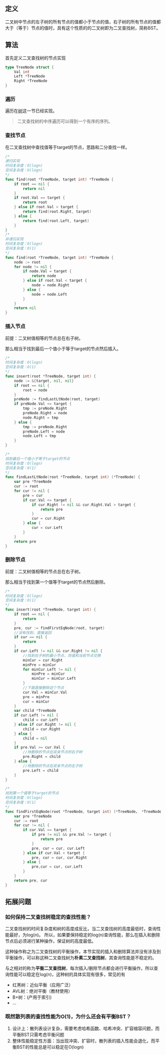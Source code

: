 ## 定义
二叉树中节点的左子树的所有节点的值都小于节点的值，右子树的所有节点的值都大于（等于）节点的值时，具有这个性质的的二叉树即为二叉查找树，简称BST。
## 算法
首先定义二叉查找树的节点实现
```go
type TreeNode struct {
    Val int
    Left *TreeNode
    Right *TreeNode
}
```
### 遍历
遍历在[树](https://juejin.cn/post/7086517958544982029)这一节已经实现。

> 二叉查找树的中序遍历可以得到一个有序的序列。


### 查找节点
在二叉查找树中查找值等于target的节点，思路和二分查找一样。
```go
/*
递归实现
时间复杂度：O(logn)
空间复杂度：O(logn)
*/
func find(root *TreeNode, target int) *TreeNode {
    if root == nil {
        return nil
    }
    if root.Val == target {
        return root
    } else if root.Val < target {
        return find(root.Right, target)
    } else {
        return find(root.Left, target)
    }
}
/*
非递归实现
时间复杂度：O(logn)
空间复杂度：O(1)
*/
func find(root *TreeNode, target int) *TreeNode {
    node := root
    for node != nil {
        if node.Val = target {
            return node
        } else if root.Val < target {
            node = node.Right
        } else {
            node = node.Left
        }
    }
    return nil
}
```
### 插入节点
前提：二叉树值相等的节点总在右子树。

那么相当于找到最后一个值小于等于target的节点然后插入。
```go
/*
时间复杂度：O(logn)
空间复杂度：O(1)
*/
func insert(root *TreeNode, target int) {
    node := &{target, nil, nil}
    if root == nil {
        root = node
    }
    preNode := findLastLtNode(root, target)
    if preNode.Val <= target {
        tmp := preNode.Right
        preNode.Right = node
        node.Right = tmp
    } else {
        tmp := preNode.Right
        preNode.Left = node
        node.Left = tmp
    }
}

/*
找到最后一个值小于等于target的节点
时间复杂度：O(logn)
空间复杂度：O(1)
*/
func findLastLtNode(root *TreeNode, target int) (*TreeNode) {
    var pre *TreeNode
    cur := root
    for cur != nil {
        pre = cur
        if cur.Val <= target {
            if cur.Right != nil && cur.Right.Val > target {
                return pre
            }
            cur = cur.Right
        } else {
            cur = cur.Left
        }
    }
    return pre
}
```


### 删除节点
前提：二叉树值相等的节点总在右子树。

那么相当于找到第一个值等于target的节点然后删除。
```go
/*
时间复杂度：O(logn)
空间复杂度：O(1)
*/
func insert(root *TreeNode, target int) {
    if root == nil {
        return 
    }
    pre, cur := findFirstEqNode(root, target)
    //没有找到，直接返回
    if cur == nil {
        return 
    }
    if cur.Left != nil && cur.Right != nil {
        //找到右子树的最小节点，将值和当前节点交换
        minCur = cur.Right
        minPre = minCur
        for minCur.Left != nil {
            minPre = minCur
            minCur = minCur.Left
        }
        //下面直接删除这个节点
        cur.Val = minCur.Val
        pre = minPre
        cur = minCur
    }
    var child *TreeNode
    if cur.Left != nil {
        child = cur.Left
    } else if cur.Right != nil {
        child = cur.Right
    } else {
        child = nil
    }
    if pre.Val >= cur.Val {
        //待删除的节点在双亲节点的右子树
        pre.Right = child
    } else {
        //待删除的节点在双亲节点的左子树
        pre.Left = child
    }
}

/*
找到第一个值等于target的节点
时间复杂度：O(logn)
空间复杂度：O(1)
*/
func findFirstEqNode(root *TreeNode, target int) (*TreeNode， *TreeNode) {
    var pre *TreeNode
    cur := root
    for cur != nil {
        if cur.Val == target {
            if pre != nil && pre.Val != target {
                return pre
            }
            pre, cur = cur, cur.Left
        } else if cur.Val < target {
            pre, cur = cur, cur.Right
        } else {
            pre,cur = cur, cur.Left
        }
    }
    return pre, cur
}
```

## 拓展问题
### 如何保持二叉查找树稳定的查找性能？
二叉查找树的时间复杂度和树的高度成反比，当二叉查找树的高度最低时，查询性能最好，为log(n)。
所以，如果要保持稳定的log(n)查询性能，那么在插入和删除节点后必须进行某种操作，保证树的高度最低。

这种操作称之为二叉查找树的平衡操作，本节实现的插入和删除算法并没有涉及到平衡操作，可以称这种二叉查找树为**朴素二叉查找树**，其查询性能是不稳定的。

与之相对的称为**平衡二叉查找树**，每次插入/删除节点都会进行平衡操作，所以查询性能可以稳定在log(n)，这种树的具体实现有很多，常见的有
- 红黑树：近似平衡（应用广泛）
- AVL树：绝对平衡（教材使用）
- B+树：(产用于索引)
- ...  

### 既然散列表的查找性能为O(1)，为什么还会有平衡BST？
1. 设计上：散列表设计复杂，需要考虑哈希函数、哈希冲突、扩容缩容问题，而平衡BST只需考虑平衡问题
2. 整体性能稳定性方面：当出现冲突、扩容时，散列表的插入性能会退化，而平衡BST的性能总是可以稳定在O(logn)
